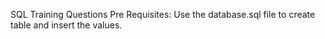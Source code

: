SQL Training Questions
Pre Requisites: Use the database.sql file to create table and insert the values.

